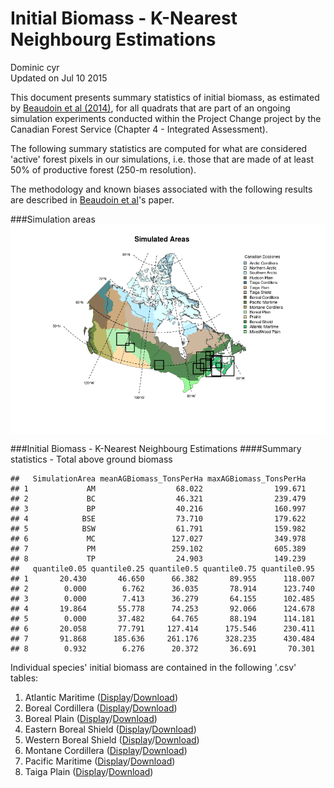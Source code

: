 # Initial Biomass - K-Nearest Neighbourg Estimations
Dominic cyr  
Updated on Jul 10 2015

This document presents summary statistics of initial biomass, as estimated by [Beaudoin et al (2014)][1], for all quadrats that are part of an ongoing simulation experiments conducted within the Project Change project by the Canadian Forest Service (Chapter 4 - Integrated Assessment).

The following summary statistics are computed for what are considered 'active' forest pixels in our simulations, i.e. those that are made of at least 50% of productive forest (250-m resolution).

The methodology and known biases associated with the following results are described in [Beaudoin et al][1]'s paper.





















###Simulation areas
<img src="README_files/figure-html/mapPlot-1.png" title="" alt="" style="display: block; margin: auto auto auto 0;" />


###Initial Biomass - K-Nearest Neighbourg Estimations
####Summary statistics - Total above ground biomass


```
##   SimulationArea meanAGBiomass_TonsPerHa maxAGBiomass_TonsPerHa
## 1             AM                  68.022                199.671
## 2             BC                  46.321                239.479
## 3             BP                  40.216                160.997
## 4            BSE                  73.710                179.622
## 5            BSW                  61.791                159.982
## 6             MC                 127.027                349.978
## 7             PM                 259.102                605.389
## 8             TP                  24.903                149.239
##   quantile0.05 quantile0.25 quantile0.5 quantile0.75 quantile0.95
## 1       20.430       46.650      66.382       89.955      118.007
## 2        0.000        6.762      36.035       78.914      123.740
## 3        0.000        7.413      36.279       64.155      102.485
## 4       19.864       55.778      74.253       92.066      124.678
## 5        0.000       37.482      64.765       88.194      114.181
## 6       20.058       77.791     127.414      175.546      230.411
## 7       91.868      185.636     261.176      328.235      430.484
## 8        0.932        6.276      20.372       36.691       70.301
```

Individual species' initial biomass are contained in the following '.csv' tables:

1. Atlantic Maritime ([Display][2]/[Download][3])
2. Boreal Cordillera ([Display][4]/[Download][5])
3. Boreal Plain ([Display][6]/[Download][7])
4. Eastern Boreal Shield ([Display][8]/[Download][9])
5. Western Boreal Shield ([Display][10]/[Download][11])
6. Montane Cordillera ([Display][12]/[Download][13])
7. Pacific Maritime ([Display][14]/[Download][15])
8. Taiga Plain ([Display][16]/[Download][17])


[1]: http://www.nrcresearchpress.com/doi/abs/10.1139/cjfr-2013-0401
[2]: https://github.com/dcyr/InitialBiomass/blob/master/summaryStats/initBiomassSummaryStats_AM.csv
[4]: https://github.com/dcyr/InitialBiomass/blob/master/summaryStats/initBiomassSummaryStats_BC.csv
[6]: https://github.com/dcyr/InitialBiomass/blob/master/summaryStats/initBiomassSummaryStats_BP.csv
[8]: https://github.com/dcyr/InitialBiomass/blob/master/summaryStats/initBiomassSummaryStats_BSE.csv
[10]: https://github.com/dcyr/InitialBiomass/blob/master/summaryStats/initBiomassSummaryStats_BSW.csv
[12]: https://github.com/dcyr/InitialBiomass/blob/master/summaryStats/initBiomassSummaryStats_MC.csv
[14]: https://github.com/dcyr/InitialBiomass/blob/master/summaryStats/initBiomassSummaryStats_PM.csv
[16]: https://github.com/dcyr/InitialBiomass/blob/master/summaryStats/initBiomassSummaryStats_TP.csv
[3]: https://raw.githubusercontent.com/dcyr/InitialBiomass/master/summaryStats/initBiomassSummaryStats_AM.csv
[5]: https://raw.githubusercontent.com/dcyr/InitialBiomass/master/summaryStats/initBiomassSummaryStats_BC.csv
[7]: https://raw.githubusercontent.com/dcyr/InitialBiomass/master/summaryStats/initBiomassSummaryStats_BP.csv
[9]: https://raw.githubusercontent.com/dcyr/InitialBiomass/master/summaryStats/initBiomassSummaryStats_BSE.csv
[11]: https://raw.githubusercontent.com/dcyr/InitialBiomass/master/summaryStats/initBiomassSummaryStats_BSW.csv
[13]: https://raw.githubusercontent.com/dcyr/InitialBiomass/master/summaryStats/initBiomassSummaryStats_MC.csv
[15]: https://raw.githubusercontent.com/dcyr/InitialBiomass/master/summaryStats/initBiomassSummaryStats_PM.csv
[17]: https://raw.githubusercontent.com/dcyr/InitialBiomass/master/summaryStats/initBiomassSummaryStats_TP.csv

